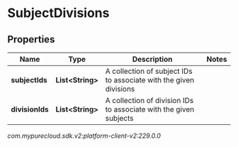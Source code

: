 # SubjectDivisions


## Properties

| Name | Type | Description | Notes |
| ------------ | ------------- | ------------- | ------------- |
| **subjectIds** | **List&lt;String&gt;** | A collection of subject IDs to associate with the given divisions |  |
| **divisionIds** | **List&lt;String&gt;** | A collection of division IDs to associate with the given subjects |  |




_com.mypurecloud.sdk.v2:platform-client-v2:229.0.0_
